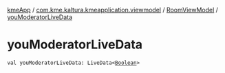 [kmeApp](../../index.md) / [com.kme.kaltura.kmeapplication.viewmodel](../index.md) / [RoomViewModel](index.md) / [youModeratorLiveData](./you-moderator-live-data.md)

# youModeratorLiveData

`val youModeratorLiveData: LiveData<`[`Boolean`](https://kotlinlang.org/api/latest/jvm/stdlib/kotlin/-boolean/index.html)`>`